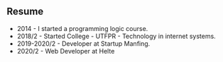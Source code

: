 ## Resume
- 2014 - I started a programming logic course.
- 2018/2 - Started College - UTFPR - Technology in internet systems.
- 2019-2020/2 - Developer at Startup Manfing.
- 2020/2 - Web Developer at Helte
